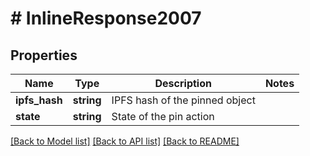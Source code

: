 # # InlineResponse2007

## Properties

Name | Type | Description | Notes
------------ | ------------- | ------------- | -------------
**ipfs_hash** | **string** | IPFS hash of the pinned object |
**state** | **string** | State of the pin action |

[[Back to Model list]](../../README.md#models) [[Back to API list]](../../README.md#endpoints) [[Back to README]](../../README.md)
